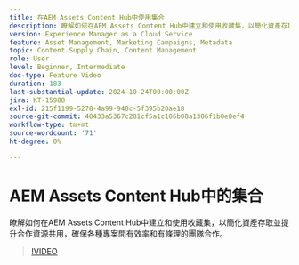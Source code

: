 ```yaml
---
title: 在AEM Assets Content Hub中使用集合
description: 瞭解如何在AEM Assets Content Hub中建立和使用收藏集，以簡化資產存取並提升合作資源共用，確保各種專案間有效率和有條理的團隊合作。
version: Experience Manager as a Cloud Service
feature: Asset Management, Marketing Campaigns, Metadata
topic: Content Supply Chain, Content Management
role: User
level: Beginner, Intermediate
doc-type: Feature Video
duration: 183
last-substantial-update: 2024-10-24T00:00:00Z
jira: KT-15988
exl-id: 215f1199-5278-4a99-940c-5f395b20ae18
source-git-commit: 48433a5367c281cf5a1c106b08a1306f1b0e8ef4
workflow-type: tm+mt
source-wordcount: '71'
ht-degree: 0%

---
```


# AEM Assets Content Hub中的集合

瞭解如何在AEM Assets Content Hub中建立和使用收藏集，以簡化資產存取並提升合作資源共用，確保各種專案間有效率和有條理的團隊合作。

>[!VIDEO](https://video.tv.adobe.com/v/3445311/?learn=on&captions=chi_hant)
